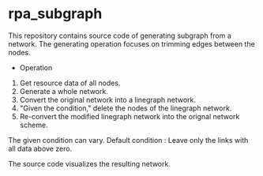 # rpa_subgraph

This repository contains source code of generating subgraph from a network.
The generating operation focuses on trimming edges between the nodes.

* Operation
1. Get resource data of all nodes.
2. Generate a whole network.
3. Convert the original network into a linegraph network.
4. "Given the condition," delete the nodes of the linegraph network.
5. Re-convert the modified linegraph network into the orignal network scheme.

The given condition can vary.
Default condition : Leave only the links with all data above zero.

The source code visualizes the resulting network.
